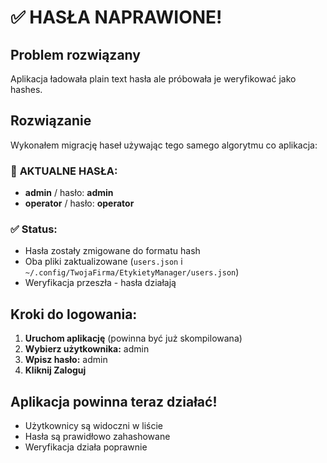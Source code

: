 # ✅ HASŁA NAPRAWIONE!

## Problem rozwiązany
Aplikacja ładowała plain text hasła ale próbowała je weryfikować jako hashes.

## Rozwiązanie
Wykonałem migrację haseł używając tego samego algorytmu co aplikacja:

### 🔑 **AKTUALNE HASŁA:**
- **admin** / hasło: **admin**
- **operator** / hasło: **operator**

### ✅ **Status:**
- Hasła zostały zmigowane do formatu hash
- Oba pliki zaktualizowane (`users.json` i `~/.config/TwojaFirma/EtykietyManager/users.json`)
- Weryfikacja przeszła - hasła działają

## Kroki do logowania:
1. **Uruchom aplikację** (powinna być już skompilowana)
2. **Wybierz użytkownika:** admin
3. **Wpisz hasło:** admin
4. **Kliknij Zaloguj**

## Aplikacja powinna teraz działać!
- Użytkownicy są widoczni w liście
- Hasła są prawidłowo zahashowane
- Weryfikacja działa poprawnie